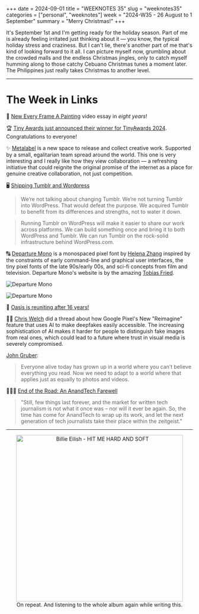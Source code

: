 +++
date = 2024-09-01
title = "WEEKNOTES 35"
slug = "weeknotes35"
categories = ["personal", "weeknotes"]
week = "2024-W35 - 26 August to 1 September"
summary = "Merry Christmas!"
+++


It's September 1st and I'm getting ready for the holiday season. Part of me is already feeling irritated just thinking about it — you know, the typical holiday stress and craziness. But I can't lie, there's another part of me that's kind of looking forward to it all. I can picture myself now, grumbling about the crowded malls and the endless Christmas jingles, only to catch myself humming along to those catchy Cebuano Christmas tunes a moment later. The Philippines just really takes Christmas to another level.

---


# The Week in Links

🎥 [New Every Frame A Painting](https://www.youtube.com/watch?v=mn2Dcy-NDTw) video essay in _eight years_!

🏆 [Tiny Awards just announced their winner for TinyAwards 2024](https://tinyawards.net/). Congratulations to everyone!

✨ [Metalabel](https://www.metalabel.com/) is a new space to release and collect creative work. Supported by a small, egalitarian team spread around the world. This one is very interesting and I really like how they view collaboration — a refreshing initiative that could reignite the original promise of the internet as a place for genuine creative collaboration, not just competition.

🖥️ [Shipping Tumblr and Wordpress](https://automattic.com/2024/08/27/shipping-tumblr-and-wordpress/)

> We’re not talking about changing Tumblr. We’re not turning Tumblr into WordPress. That would defeat the purpose. We acquired Tumblr to benefit from its differences and strengths, not to water it down.

> Running Tumblr on WordPress will make it easier to share our work across platforms. We can build something once and bring it to both WordPress and Tumblr. We can run Tumblr on the rock-solid infrastructure behind WordPress.com.

🔠 [Departure Mono](https://departuremono.com/) is a monospaced pixel font by [Helena Zhang](https://www.helenazhang.com/) inspired by the constraints of early command-line and graphical user interfaces, the tiny pixel fonts of the late 90s/early 00s, and sci-fi concepts from film and television. Departure Mono's website is by the amazing [Tobias Fried](https://tobiasfried.com/).

![Departure Mono](/weeknotes/weeknotes35/departure-mono-brief.png "Departure Mono is a monospaced pixel font with a lo-fi technical vibe")

![Departure Mono](/weeknotes/weeknotes35/departure-mono-boarding-pass-receipt-bag-tag.png "It's great for working with tabular data")

🎵 [Oasis is reuniting after 16 years!](https://www.theguardian.com/music/article/2024/aug/27/oasis-reunion-confirmed-for-uk-and-ireland-tour-in-2025-liam-noel-gallagher)

🤳🏻 [Chris Welch](https://www.threads.net/@chriswelch/post/C-8LF4BOSAP/) did a thread about how Google Pixel's New "Reimagine" feature that uses AI to make deepfakes easily accessible. The increasing sophistication of AI makes it harder for people to distinguish fake images from real ones, which could lead to a future where trust in visual media is severely compromised.

[John Gruber](https://daringfireball.net/linked/2024/08/26/welch-reimagine-pixel-9):

> Everyone alive today has grown up in a world where you can’t believe everything you read. Now we need to adapt to a world where that applies just as equally to photos and videos.

👩🏻‍💻 [End of the Road: An AnandTech Farewell](https://www.anandtech.com/show/21542/end-of-the-road-an-anandtech-farewell)

> "Still, few things last forever, and the market for written tech journalism is not what it once was – nor will it ever be again. So, the time has come for AnandTech to wrap up its work, and let the next generation of tech journalists take their place within the zeitgeist."


---


<div align="center">
   <a href="https://www.last.fm/music/Billie+Eilish/HIT+ME+HARD+AND+SOFT"><img src="/weeknotes/weeknotes35/billie-eilish-hit-me-hard-and-soft.jpg" alt="Billie Eilish - HIT ME HARD AND SOFT" width="450">
</a>
<figcaption>On repeat. And listening to the whole album again while writing this.</figcaption>
</figure>
</div>